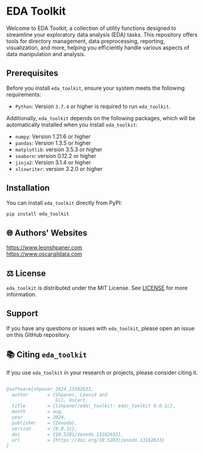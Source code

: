 # EDA Toolkit
Welcome to EDA Toolkit, a collection of utility functions designed to streamline your exploratory data analysis (EDA) tasks. This repository offers tools for directory management, data preprocessing, reporting, visualization, and more, helping you efficiently handle various aspects of data manipulation and analysis.


## Prerequisites

Before you install `eda_toolkit`, ensure your system meets the following requirements:

- `Python`: Version `3.7.4` or higher is required to run `eda_toolkit`.


Additionally, `eda_toolkit` depends on the following packages, which will be automatically installed when you install `eda_toolkit`:

- `numpy`: Version 1.21.6 or higher
- `pandas`: Version 1.3.5 or higher
- `matplotlib`: version 3.5.3 or higher
- `seaborn`: version 0.12.2 or higher
- `jinja2`: Version 3.1.4 or higher
- `xlsxwriter`: version 3.2.0 or higher


## Installation

You can install `eda_toolkit` directly from PyPI:

```bash
pip install eda_toolkit
```

## 🌐 Authors' Websites

https://www.leonshpaner.com  
https://www.oscargildata.com 


## ⚖️ License

`eda_toolkit` is distributed under the MIT License. See [LICENSE](https://github.com/lshpaner/eda_toolkit/blob/readme/LICENSE.md) for more information.

## Support

If you have any questions or issues with `eda_toolkit`, please open an issue on this GitHub repository.


## 📚 Citing `eda_toolkit`

If you use `eda_toolkit` in your research or projects, please consider citing it.

```bibtex

@software{shpaner_2024_13162633,
  author       = {Shpaner, Leonid and
                  Gil, Oscar},
  title        = {lshpaner/eda\_toolkit: eda\_toolkit 0.0.1c},
  month        = aug,
  year         = 2024,
  publisher    = {Zenodo},
  version      = {0.0.1c},
  doi          = {10.5281/zenodo.13162633},
  url          = {https://doi.org/10.5281/zenodo.13162633}
}

```




